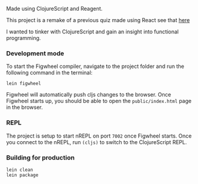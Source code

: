 Made using ClojureScript and Reagent.

This project is a remake of a previous quiz made using React see that [here](https://github.com/FAC-Sixteen/b-b/tree/master/src)

I wanted to tinker with ClojureScript and gain an insight into functional programming.





### Development mode
To start the Figwheel compiler, navigate to the project folder and run the following command in the terminal:

```
lein figwheel
```

Figwheel will automatically push cljs changes to the browser.
Once Figwheel starts up, you should be able to open the `public/index.html` page in the browser.

### REPL

The project is setup to start nREPL on port `7002` once Figwheel starts.
Once you connect to the nREPL, run `(cljs)` to switch to the ClojureScript REPL.

### Building for production

```
lein clean
lein package
```
